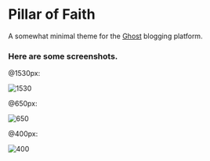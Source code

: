 # Pillar of Faith

A somewhat minimal theme for the [Ghost](http://ghost.org) blogging platform.

### Here are some screenshots.

@1530px:

![1530](http://i.imgur.com/i0gSk4g.png "Shot at 1530")

@650px:

![650](http://i.imgur.com/TOVjwgL.png "Shot at 650")

@400px:

![400](http://i.imgur.com/pTCyD10.png "Shot at 400")
